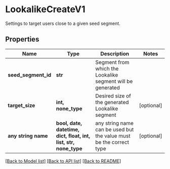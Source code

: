 # LookalikeCreateV1

Settings to target users close to a given seed segment.

## Properties
Name | Type | Description | Notes
------------ | ------------- | ------------- | -------------
**seed_segment_id** | **str** | Segment from which the Lookalike segment will be generated | 
**target_size** | **int, none_type** | Desired size of the generated Lookalike segment | [optional] 
**any string name** | **bool, date, datetime, dict, float, int, list, str, none_type** | any string name can be used but the value must be the correct type | [optional]

[[Back to Model list]](../README.md#documentation-for-models) [[Back to API list]](../README.md#documentation-for-api-endpoints) [[Back to README]](../README.md)


